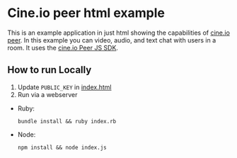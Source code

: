 # Cine.io peer html example

This is an example application in just html showing the capabilities of [cine.io peer][cineio-peer]. In this example you can video, audio, and text chat with users in a room. It uses the [cine.io Peer JS SDK][cineio-peer-js-sdk].

## How to run Locally

1. Update `PUBLIC_KEY` in [index.html][index-public-key]
2. Run via a webserver
  * Ruby:

    ```shell
    bundle install && ruby index.rb
    ```
  * Node:

    ```shell
    npm install && node index.js
    ```

<!-- external links -->
[cineio-peer]:https://www.cine.io/products/peer
[cineio-peer-js-sdk]:https://github.com/cine-io/peer-js-sdk
[index-public-key]:index.html#L21
